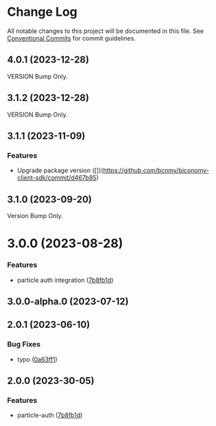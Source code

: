 # Change Log

All notable changes to this project will be documented in this file.
See [Conventional Commits](https://conventionalcommits.org) for commit guidelines.

## 4.0.1 (2023-12-28)

VERSION Bump Only.

## 3.1.2 (2023-12-28)

VERSION Bump Only.

## 3.1.1 (2023-11-09)


### Features

* Upgrade package version ([])(https://github.com/bcnmy/biconomy-client-sdk/commit/d467b85)


## 3.1.0 (2023-09-20)
Version Bump Only.



# 3.0.0 (2023-08-28)


### Features

* particle auth integration ([7b8fb1d](https://github.com/bcnmy/biconomy-client-sdk/commit/7b8fb1d05e3cc0196bc15806fa48100701af181e))





## 3.0.0-alpha.0 (2023-07-12)





## 2.0.1 (2023-06-10)


### Bug Fixes

* typo ([0a63ff1](https://github.com/bcnmy/biconomy-client-sdk/commit/0a63ff17bb38b1bc2fd68669b74c2efd5a959d31))


## 2.0.0 (2023-30-05)

### Features
* particle-auth ([7b8fb1d](https://github.com/bcnmy/biconomy-client-sdk/commit/7b8fb1d05e3cc0196bc15806fa48100701af181e))
